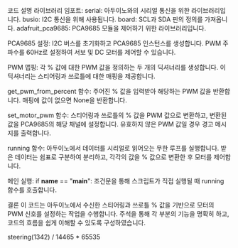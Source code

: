 코드 설명
라이브러리 임포트:
serial: 아두이노와의 시리얼 통신을 위한 라이브러리입니다.
busio: I2C 통신을 위해 사용됩니다.
board: SCL과 SDA 핀의 정의를 가져옵니다.
adafruit_pca9685: PCA9685 모듈을 제어하기 위한 라이브러리입니다.


PCA9685 설정:
I2C 버스를 초기화하고 PCA9685 인스턴스를 생성합니다.
PWM 주파수를 60Hz로 설정하여 서보 및 DC 모터를 제어할 수 있습니다.


PWM 맵핑:
각 % 값에 대한 PWM 값을 정의하는 두 개의 딕셔너리를 생성합니다. 이 딕셔너리는 스티어링과 쓰로틀에 대한 매핑을 제공합니다.


get_pwm_from_percent 함수:
주어진 % 값을 입력받아 해당하는 PWM 값을 반환합니다. 매핑에 값이 없으면 None을 반환합니다.


set_motor_pwm 함수:
스티어링과 쓰로틀의 % 값을 PWM 값으로 변환하고, 변환된 값을 PCA9685의 해당 채널에 설정합니다. 유효하지 않은 PWM 값일 경우 경고 메시지를 출력합니다.


running 함수:
아두이노에서 데이터를 시리얼로 읽어오는 무한 루프를 실행합니다. 받은 데이터는 쉼표로 구분하여 분리하고, 각각의 값을 % 값으로 변환한 후 모터를 제어합니다.


메인 실행:
if __name__ == "__main__": 조건문을 통해 스크립트가 직접 실행될 때 running 함수를 호출합니다.


결론
이 코드는 아두이노에서 수신한 스티어링과 쓰로틀 % 값을 기반으로 모터의 PWM 신호를 설정하는 작업을 수행합니다. 주석을 통해 각 부분의 기능을 명확히 하고, 코드의 흐름을 쉽게 이해할 수 있도록 구성하였습니다.




steering(1342) / 14465 * 65535

